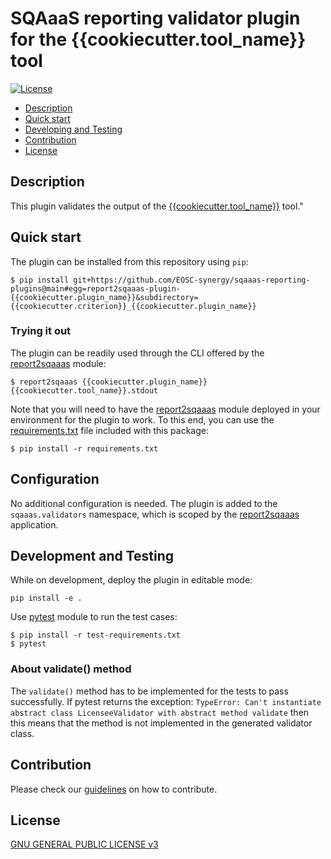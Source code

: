 # SQAaaS reporting validator plugin for the {{cookiecutter.tool_name}} tool

[![License](https://img.shields.io/github/license/fzhu2e/GraphEM)](https://opensource.org/licenses/GPL-3.0)

* [Description](#description)
* [Quick start](#quick-start)
* [Developing and Testing](#development-and-testing)
* [Contribution](#contribution)
* [License](#license)


## Description
This plugin validates the output of the [{{cookiecutter.tool_name}}]({{cookiecutter.tool_url}}) tool."

## Quick start
The plugin can be installed from this repository using `pip`:
```
$ pip install git+https://github.com/EOSC-synergy/sqaaas-reporting-plugins@main#egg=report2sqaaas-plugin-{{cookiecutter.plugin_name}}&subdirectory={{cookiecutter.criterion}}_{{cookiecutter.plugin_name}}
```
### Trying it out
The plugin can be readily used through the CLI offered by the
[report2sqaaas](https://github.com/eosc-synergy/sqaaas-reporting) module:
```
$ report2sqaaas {{cookiecutter.plugin_name}} {{cookiecutter.tool_name}}.stdout
```

Note that you will need to have the
[report2sqaaas](https://github.com/eosc-synergy/sqaaas-reporting) module
deployed in your environment for the plugin to work. To this end, you can
use the [requirements.txt](requirements.txt) file included with this package:
```
$ pip install -r requirements.txt
```

## Configuration
No additional configuration is needed. The plugin is added to the
`sqaaas.validators` namespace, which is scoped by the
[report2sqaaas](https://github.com/eosc-synergy/sqaaas-reporting) application.

## Development and Testing
While on development, deploy the plugin in editable mode:
```
pip install -e .
```

Use [pytest](https://pytest.org/) module to run the test cases:
```
$ pip install -r test-requirements.txt
$ pytest
```
### About validate() method
The `validate()` method has to be implemented for the tests to pass successfully.
If pytest returns the exception:
```TypeError: Can't instantiate abstract class LicenseeValidator with abstract method validate```
then this means that the method is not implemented in the generated validator class.


## Contribution
Please check our [guidelines](CONTRIBUTING.md) on how to contribute.

## License
[GNU GENERAL PUBLIC LICENSE v3](LICENSE)
